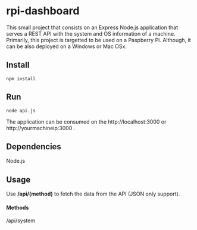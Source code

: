 # rpi-dashboard

This small project that consists on an Express Node.js application that serves a REST API with the system and OS information of a machine. Primarily, this project is targetted to be used on a Paspberry Pi. Although, it can be also deployed on a Windows or Mac OSx.

## Install
```
npm install
```

## Run
```
node api.js
```
The application can be consumed on the http://localhost:3000 or http://yourmachineip:3000 .

## Dependencies
Node.js

## Usage
Use **/api/(method)** to fetch the data from the API (JSON only support).

#### Methods
/api/system
